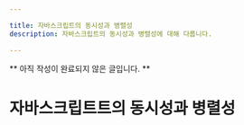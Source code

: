 ```yaml
---

title: 자바스크립트의 동시성과 병렬성
description: 자바스크립트의 동시성과 병렬성에 대해 다룹니다.

---
```


** 아직 작성이 완료되지 않은 글입니다. **

# 자바스크립트트의 동시성과 병렬성